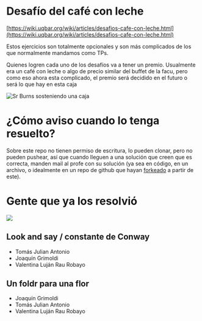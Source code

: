 # Desafío del café con leche

[https://wiki.uqbar.org/wiki/articles/desafios-cafe-con-leche.html](https://wiki.uqbar.org/wiki/articles/desafios-cafe-con-leche.html)

Estos ejercicios son totalmente opcionales y son más complicados de los que normalmente mandamos como TPs.

Quienes logren cada uno de los desafíos va a tener un premio. Usualmente era un café con leche o algo de precio similar del buffet de la facu, pero como eso ahora esta complicado, el premio será decidido en el futuro o será lo que hay en esta caja

![Sr Burns sosteniendo una caja](https://pbs.twimg.com/media/CFiFpA_W8AADHWc.jpg)

# ¿Cómo aviso cuando lo tenga resuelto?

Sobre este repo no tienen permiso de escritura, lo pueden clonar, pero no pueden pushear, así que cuando lleguen a una solución que creen que es correcta, manden mail al profe con su solución (ya sea en código, en un archivo, o idealmente en un repo de github que hayan [forkeado](http://aprendegit.com/fork-de-repositorios-para-que-sirve/) a partir de este).

# Gente que ya los resolvió

![](https://i.imgur.com/p2FKUPJ.png)

## Look and say / constante de Conway

- Tomás Julian Antonio
- Joaquín Grimoldi
- Valentina Luján Rau Robayo

## Un foldr para una flor

- Joaquín Grimoldi
- Tomás Julian Antonio
- Valentina Luján Rau Robayo
